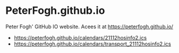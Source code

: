 # PeterFogh.github.io

Peter Fogh' GitHub IO website. Acees it at https://peterfogh.github.io/

- https://peterfogh.github.io/calendars/21112hosinfo2.ics
- https://peterfogh.github.io/calendars/transport_21112hosinfo2.ics
